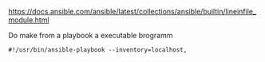https://docs.ansible.com/ansible/latest/collections/ansible/builtin/lineinfile_module.html

Do make from a playbook a executable brogramm
```
#!/usr/bin/ansible-playbook --inventory=localhost,
```
